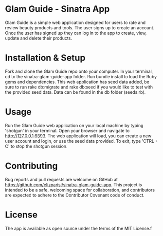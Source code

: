Glam Guide - Sinatra App
=

Glam Guide is a simple web application designed for users to rate and review beauty products and tools. The user signs up to create an account. Once the user has signed up they can log in to the app to create, view, update and delete their products.

Installation & Setup
=

Fork and clone the Glam Guide repo onto your computer. In your terminal, cd to the sinatra-glam-guide-app folder. Run bundle install to load the Ruby gems and dependencies. This web application has seed data added, be sure to run rake db:migrate and rake db:seed if you would like to test with the provided seed data. Data can be found in the db folder (seeds.rb).

Usage
=

Run the Glam Guide web application on your local machine by typing 'shotgun' in your terminal. Open your browser and navigate to http://127.0.0.1:9393. The web application will load, you can create a new user account and login, or use the seed data provided. To exit, type 'CTRL + C' to stop the shotgun session.

Contributing
=

Bug reports and pull requests are welcome on GitHub at https://github.com/elizparisi/sinatra-glam-guide-app. This project is intended to be a safe, welcoming space for collaboration, and contributors are expected to adhere to the Contributor Covenant code of conduct.

License
=

The app is available as open source under the terms of the MIT License.f
